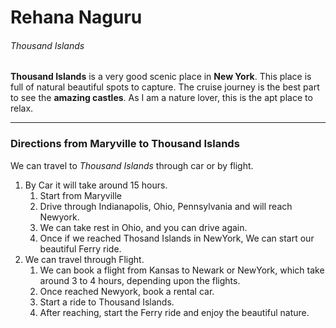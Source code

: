 # Rehana Naguru 
###### Thousand Islands

**Thousand Islands** is a very good scenic place in **New York**. This place is full of natural beautiful spots to capture. The cruise journey is the  best part to see the **amazing castles**. As I am a nature lover, this is the apt place to relax.

****

### Directions from Maryville to Thousand Islands 

We can travel to *Thousand Islands* through car or by flight.
1. By Car it will take around 15 hours.
   1. Start from Maryville 
   2. Drive through Indianapolis, Ohio, Pennsylvania and will reach Newyork.
   3. We can take rest in Ohio, and you can drive again.
   4. Once if we reached Thosand Islands in NewYork, We can start our beautiful Ferry ride.
2. We can travel through Flight.
   1. We can book a flight from Kansas to Newark or NewYork, which take around 3 to 4 hours, depending upon the flights.
   2. Once reached Newyork, book a rental car.
   3. Start a ride to Thousand Islands.
   4. After reaching, start the Ferry ride and enjoy the beautiful nature.



